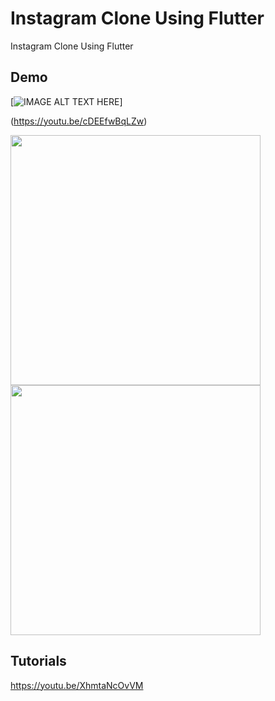 # Instagram Clone Using Flutter

Instagram Clone Using Flutter

## Demo


[![IMAGE ALT TEXT HERE](https://img.youtube.com/vi/cDEEfwBqLZw/0.jpg)]

(https://youtu.be/cDEEfwBqLZw)


<img src="https://i.imgur.com/bXol1n0.png" width="400">
<img src="https://i.ibb.co/bgbp8qG/Screenshot-2019-09-30-13-31-02-039-io-github-shubhamchhimpa-insta-demo.png" width="400">


## Tutorials 

https://youtu.be/XhmtaNcOvVM
